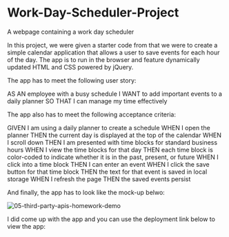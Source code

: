 # Work-Day-Scheduler-Project
A webpage containing a work day scheduler

In this project, we were given a starter code from that we were to create a simple calendar application that allows a user to save events for each hour of the day. The app is to run in the browser and feature dynamically updated HTML and CSS powered by jQuery.

The app has to meet the following user story:

AS AN employee with a busy schedule
I WANT to add important events to a daily planner
SO THAT I can manage my time effectively

The app also has to meet the following acceptance criteria:

GIVEN I am using a daily planner to create a schedule
WHEN I open the planner
THEN the current day is displayed at the top of the calendar
WHEN I scroll down
THEN I am presented with time blocks for standard business hours
WHEN I view the time blocks for that day
THEN each time block is color-coded to indicate whether it is in the past, present, or future
WHEN I click into a time block
THEN I can enter an event
WHEN I click the save button for that time block
THEN the text for that event is saved in local storage
WHEN I refresh the page
THEN the saved events persist

And finally, the app has to look like the mock-up belwo:

![05-third-party-apis-homework-demo](https://user-images.githubusercontent.com/108309963/186790082-3707cb9f-2737-467a-b2c5-98534dca95f2.gif)

I did come up with the app and you can use the deployment link below to view the app:

#
